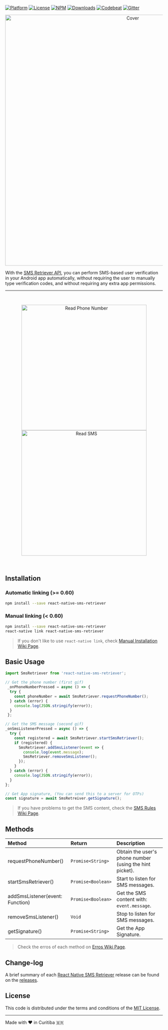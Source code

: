 [![Platform][platform-badge]][platform-url]
[![License][license-badge]][license-url]
[![NPM][npm-badge]][npm-url]
[![Downloads][downloads-badge]][downloads-url]
[![Codebeat][codebeat-badge]][codebeat-url]
[![Gitter][gitter-badge]][gitter-url]

<p align="center">
  <img src="https://firebasestorage.googleapis.com/v0/b/furtado-a45bf.appspot.com/o/GitHub%2Freact-native-sms-retriever%2Fcover.png?alt=media&token=c1d91ddc-0100-46d3-ba6a-36666e1495d5" alt="Cover" title="React Native SMS Retriever" width="800">
</p>

With the [SMS Retriever API](https://developers.google.com/identity/sms-retriever/overview), you can perform SMS-based user verification in your Android app automatically, without requiring the user to manually type verification codes, and without requiring any extra app permissions.

<hr/>

<br/>
<p align="center">
  <img src="https://firebasestorage.googleapis.com/v0/b/furtado-a45bf.appspot.com/o/GitHub%2Freact-native-sms-retriever%2Frequest-phone-number.gif?alt=media&token=711086af-e728-4234-815b-49f2f738437f" alt="Read Phone Number" title="React Native SMS Retriever" height="400">

  <img src="https://firebasestorage.googleapis.com/v0/b/furtado-a45bf.appspot.com/o/GitHub%2Freact-native-sms-retriever%2Fsend-sms-with-emulator.gif?alt=media&token=3ccb1268-6d5b-420d-9090-13f6a6946ca3" alt="Read SMS" title="React Native SMS Retriever" height="400">
</p>
<br/>

## Installation


### Automatic linking (>= 0.60)

```bash
npm install --save react-native-sms-retriever
```

### Manual linking (< 0.60)

```bash
npm install --save react-native-sms-retriever
react-native link react-native-sms-retriever
```

> If you don't like to use `react-native link`, check [Manual Installation Wiki Page](https://github.com/Bruno-Furtado/react-native-sms-retriever/wiki/Manual-Installation).

## Basic Usage

```javascript
import SmsRetriever from 'react-native-sms-retriever';

// Get the phone number (first gif)
 _onPhoneNumberPressed = async () => {
  try {
    const phoneNumber = await SmsRetriever.requestPhoneNumber();
  } catch (error) {
    console.log(JSON.stringify(error));
  }
 };

// Get the SMS message (second gif)
_onSmsListenerPressed = async () => {
  try {
    const registered = await SmsRetriever.startSmsRetriever();
    if (registered) {
      SmsRetriever.addSmsListener(event => {
        console.log(event.message);
        SmsRetriever.removeSmsListener();
      }); 
    }
  } catch (error) {
    console.log(JSON.stringify(error));
  }
};

// Get App signature, (You can send this to a server for OTPs)
const signature = await SmsRetreiver.getSignature();
```

> If you have problems to get the SMS content, check the [SMS Rules Wiki Page](https://github.com/Bruno-Furtado/react-native-sms-retriever/wiki/SMS-Rules).


## Methods

| Method                          | Return             | Description                                             |
| :------------------------------ | :----------------- | :------------------------------------------------------ |
| requestPhoneNumber()            | `Promise<String>`  | Obtain the user's phone number (using the hint picket). |
| startSmsRetriever()             | `Promise<Boolean>` | Start to listen for SMS messages.                       |
| addSmsListener(event: Function) | `Promise<Boolean>` | Get the SMS content with: `event.message`.              |
| removeSmsListener()             | `Void`             | Stop to listen for SMS messages.                        |
| getSignature()                  | `Promise<String>`  | Get the App Signature.                                  |

> Check the erros of each method on [Erros Wiki Page](https://github.com/Bruno-Furtado/react-native-sms-retriever/wiki/Errors).


## Change-log

A brief summary of each [React Native SMS Retriever](https://github.com/Bruno-Furtado/react-native-sms-retriever) release can be found on the [releases](https://github.com/Bruno-Furtado/react-native-sms-retriever/releases).


## License

This code is distributed under the terms and conditions of the [MIT License](https://github.com/Bruno-Furtado/react-native-sms-retriever/blob/master/LICENSE).


[platform-badge]: https://img.shields.io/badge/platform-Android-green.svg?style=flat
[platform-url]: https://developer.android.com/
[license-badge]: https://img.shields.io/badge/license-MIT-blue.svg?style=flat
[license-url]: https://github.com/Bruno-Furtado/react-native-sms-retriever/blob/master/LICENSE
[npm-badge]: https://badge.fury.io/js/react-native-sms-retriever.svg
[npm-url]: https://badge.fury.io/js/react-native-sms-retriever
[downloads-badge]: https://img.shields.io/npm/dw/react-native-sms-retriever.svg
[downloads-url]: https://www.npmjs.com/package/react-native-sms-retriever
[codebeat-badge]:https://codebeat.co/badges/572df1cd-404f-4942-abba-2ccb6e0bf040
[codebeat-url]: https://codebeat.co/projects/github-com-bruno-furtado-react-native-sms-retriever-master
[gitter-badge]: https://badges.gitter.im/react-native-sms-retriever/community.svg
[gitter-url]: https://gitter.im/react-native-sms-retriever/community?utm_source=badge&utm_medium=badge&utm_campaign=pr-badge&utm_content=badge

<hr/>

Made with ❤ in Curitiba 🇧🇷
